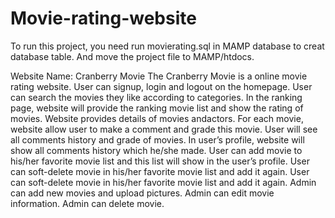 # Movie-rating-website
To run this project, you need run movierating.sql in MAMP database to creat database table.
And move the project file to MAMP/htdocs.




Website Name: Cranberry Movie
	The Cranberry Movie is a online movie rating website. 
User can signup, login and logout on the homepage. 
User can search the movies they like according to categories. 
In the ranking page,  website will provide the ranking movie list and show the rating of movies. 
Website provides details of movies andactors.
For each movie, website allow user to make a comment and grade this movie. 
User will see all comments history and grade of movies. 
In user’s profile, website will show all comments history which he/she made. 
User can add movie to his/her favorite movie list and this list will show in the user’s profile. 
User can soft-delete movie in his/her favorite movie list and add it again.
User can soft-delete movie in his/her favorite movie list and add it again.
Admin can add new movies and upload pictures.
Admin can edit movie information.
Admin can delete movie.

